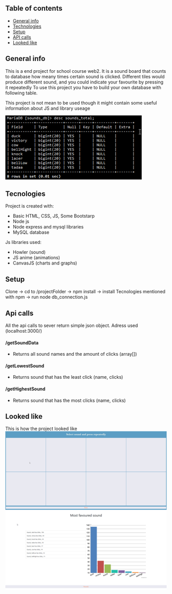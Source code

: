 ## Table of contents
* [General info](#general-info)
* [Technologies](#tecnologies)
* [Setup](#setup)
* [API calls](#apicalls)
* [Looked like](#lookedlike)

## General info
This is a end project for school course web2.
It is a sound board that counts to database how meany times certain sound is clicked.
Different tiles would produce different sound, and you could indicate your favourite
by pressing it repeatedly
To use this project you have to build your own database with following table.

This project is not mean to be used though it might contain some useful information about JS and library useage

![database schema](https://github.com/shitCodeIsShit/web2FinalProject/blob/master/readmeImages/firefox_n3OqSh8ErW.png)

## Tecnologies
Project is created with:
* Basic HTML, CSS, JS, Some Bootstarp
* Node js
* Node express and mysql libraries
* MySQL database

Js libraries used:
* Howler (sound)
* JS anime (animations)
* CanvasJS (charts and graphs)

## Setup
Clone -> cd to /projectFolder -> npm install -> install Tecnologies mentioned with npm -> run node db_connection.js

## Api calls

All the api calls to sever return simple json object. Adress used
(localhost:3000/)

#### /getSoundData
* Returns all sound names and the amount of clicks (array[])

#### /getLowestSound
* Returns sound that has the least click (name, clicks)

#### /getHighestSound
* Returns sound that has the most clicks (name, clicks)


## Looked like
This is how the project looked like
![main page](https://github.com/shitCodeIsShit/web2FinalProject/blob/master/readmeImages/firefox_St4krCMfdD.png)
![stats](https://github.com/shitCodeIsShit/web2FinalProject/blob/master/readmeImages/firefox_002nGxaKAq.png)